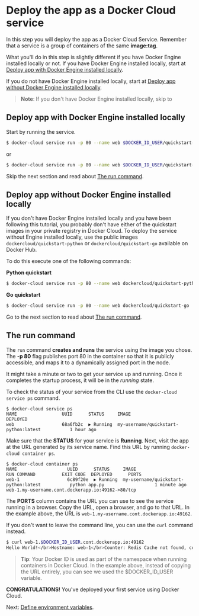 <!--[metadata]>
+++
aliases = [
"/docker-cloud/getting-started/python/5_deploy_the_app_as_a_service/",
"/docker-cloud/getting-started/golang/5_deploy_the_app_as_a_service/"
]
title = "Deploy the app as a Docker Cloud service"
description = "Deploy the app as a Docker Cloud service"
keywords = ["Python, deploy, Cloud"]
[menu.main]
parent="deploy-app"
weight=-50
+++
<![end-metadata]-->

# Deploy the app as a Docker Cloud service

In this step you will deploy the app as a Docker Cloud Service. Remember that a service is a group of containers of the same **image:tag**.

What you'll do in this step is slightly different if you have Docker Engine installed locally or not.
If you have Docker Engine installed locally, start at [Deploy app with Docker Engine installed locally](#deploy-app-with-docker-engine-installed-locally).

If you do not have Docker Engine installed locally, start at [Deploy app without Docker Engine installed locally](#deploy-app-without-docker-engine-installed-locally).

> **Note**: If you don't have Docker Engine installed locally, skip to

## Deploy app with Docker Engine installed locally

Start by running the service.

```bash
$ docker-cloud service run -p 80 --name web $DOCKER_ID_USER/quickstart-python
```

or

```bash
$ docker-cloud service run -p 80 --name web $DOCKER_ID_USER/quickstart-go
```
Skip the next section and read about [The run command](#the-run-command).

## Deploy app without Docker Engine installed locally

If you don't have Docker Engine installed locally and you have been following this tutorial, you probably don't have either of the quickstart images in your private registry in Docker Cloud. To deploy the service without Engine installed locally, use the public images `dockercloud/quickstart-python` or `dockercloud/quickstart-go` available on Docker Hub.

To do this execute one of the following commands:

**Python quickstart**
```bash
$ docker-cloud service run -p 80 --name web dockercloud/quickstart-python
```

**Go quickstart**
```bash
$ docker-cloud service run -p 80 --name web dockercloud/quickstart-go
```
Go to the next section to read about [The run command](#the-run-command).

## The run command

The `run` command **creates and runs** the service using the image you chose. The **-p 80** flag publishes port 80 in the container so that it is publicly accessible, and maps it to a dynamically assigned port in the node.

It might take a minute or two to get your service up and running. Once it completes the startup process, it will be in the *running* state.

To check the status of your service from the CLI use the `docker-cloud service ps` command.

```
$ docker-cloud service ps
NAME                 UUID      STATUS     IMAGE                                          DEPLOYED
web                  68a6fb2c  ▶ Running  my-username/quickstart-python:latest           1 hour ago
```

Make sure that the **STATUS** for your service is **Running**. Next, visit the app at the URL generated by its service name. Find this URL by running `docker-cloud container ps`.

```
$ docker-cloud container ps
NAME                   UUID      STATUS     IMAGE                                          RUN COMMAND          EXIT CODE  DEPLOYED      PORTS
web-1                  6c89f20e  ▶ Running  my-username/quickstart-python:latest           python app.py                   1 minute ago  web-1.my-username.cont.dockerapp.io:49162->80/tcp
```

The **PORTS** column contains the URL you can use to see the service running in
a browser. Copy the URL, open a browser, and go to that URL. In the example above, the URL is
`web-1.my-username.cont.dockerapp.io:49162`.

If you don't want to leave the command line, you can use the `curl` command instead.

```bash
$ curl web-1.$DOCKER_ID_USER.cont.dockerapp.io:49162
Hello World!</br>Hostname: web-1</br>Counter: Redis Cache not found, counter disabled.%
```
> **Tip**: Your Docker ID is used as part of the namespace when running containers in Docker Cloud. In the example above, instead of copying the URL entirely, you can see we used the $DOCKER_ID_USER variable.

**CONGRATULATIONS!** You've deployed your first service using Docker Cloud.

Next: [Define environment variables](6_define_environment_variables.md).
